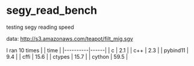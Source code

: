 # segy_read_bench
testing segy reading speed

data: http://s3.amazonaws.com/teapot/filt_mig.sgy

I ran 10 times
|          | time |
|----------|------|
| c        |  2.1 |
| c++      |  2.3 |
| pybind11 |  9.4 |
| cffi     | 15.6 |
| ctypes   | 15.7 |
| cython   | 59.5 |
